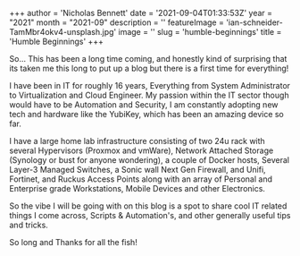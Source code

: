 +++
author = 'Nicholas Bennett'
date = '2021-09-04T01:33:53Z'
year = "2021"
month = "2021-09"
description = ''
featureImage = 'ian-schneider-TamMbr4okv4-unsplash.jpg'
image = ''
slug = 'humble-beginnings'
title = 'Humble Beginnings'
+++



So... This has been a long time coming, and honestly kind of surprising that its taken me this long to put up a blog but there is a first time for everything!

I have been in IT for roughly 16 years, Everything from System Administrator to Virtualization and Cloud Engineer. My passion within the IT sector though would have to be Automation and Security, I am constantly adopting new tech and hardware like the YubiKey, which has been an amazing device so far.

I have a large home lab infrastructure consisting of two 24u rack with several Hypervisors (Proxmox and vmWare), Network Attached Storage (Synology or bust for anyone wondering), a couple of Docker hosts, Several Layer-3 Managed Switches, a Sonic wall Next Gen Firewall, and Unifi, Fortinet, and Ruckus Access Points along with an array of Personal and Enterprise grade Workstations, Mobile Devices and other Electronics.

So the vibe I will be going with on this blog is a spot to share cool IT related things I come across, Scripts & Automation's, and other generally useful tips and tricks.

So long and Thanks for all the fish!